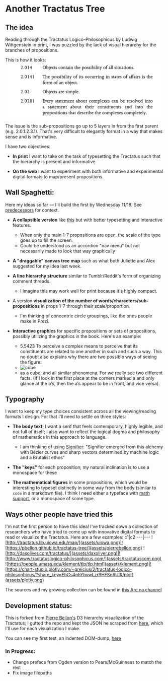 # Another Tractatus Tree

## The idea
Reading through the Tractatus Logico-Philosophicus by Ludwig Wittgenstein in print, I was puzzled by the lack of visual hierarchy for the branches of propositions.

This is how it looks:
![How the Tractatus appears in my printed edition](assets/tractatus-print.png)

The issue is the sub-propositions go up to 5 layers in from the first parent (e.g. 2.0.1.2.3.1). That's very difficult to elegantly format in a way that makes sense and is informative.

I have two objectives:

* **In print** I want to take on the task of typesetting the Tractatus such that the hierarchy is present and informative.

* **On the web** I want to experiment with both informative and experimental digital formats to map/present propositions.

## Wall Spaghetti:

Here my ideas so far — I'll build the first by Wednesday 11/18. See [predecessors](#user-content-ways-other-people-have-tried-this) for context.

* **A collapsible version** like [this](http://daxoliver.com/tractatus/) but with better typesetting and interactive features.
  * When only the main 1-7 propositions are open, the scale of the type goes up to fill the screen.
  * Could be understood as an accordion "nav menu" but not necessarily made to look that way graphically

* **A "draggable" canvas tree map** such as what both Juliette and Alex suggested for my idea last week.

* **A line hierarchy structure** similar to Tumblr/Reddit's form of organizing comment threads.
  * I imagine this may work well for print because it's highly compact.

* A version **visualization of the number of words/characters/sub-propositions** in props 1-7 through their scale/proportion.
  * I'm thinking of concentric circle groupings, like the ones people make in Prezi.

* **Interactive graphics** for specific propositions or sets of propositions, possibly utilizing the graphics in the book. Here's an example:
  * 5.5423 To perceive a complex means to perceive that its constituents are related to one another in such and such a way. This no doubt also explains why there are two possible ways of seeing the figure:
  * ![cube](html_export/tractatus_files/thecube.png)
  * as a cube; and all similar phenomena. For we really see two different facts. (If I look in the first place at the corners marked a and only glance at the b’s, then the a’s appear to be in front, and vice versa).




## Typography

I want to keep my type choices consistent across all the viewing/reading formats I design. For that I'll need to settle on three styles:

* **The body text**; I want a serif that feels contemporary, highly legible, and not full of itself; I also want to reflect the logical dogma and philosophy of mathematics in this approach to language.
  * I am thinking of using [Signifier](https://klim.co.nz/blog/signifier-design-information/): "Signifier emerged from this alchemy with Bézier curves and sharp vectors determined by machine logic and a Brutalist ethos"

* **The "keys"** for each proposition; my natural inclination is to use a monospace for these

* **The mathematical figures** in some propositions, which would be interesting to typeset distinctly in some way from the body (similar to `code` in a markdown file). I think I need either a typeface with [math support](https://www.tug.org/FontCatalogue/mathfonts.html), or a monospace of some type.


## Ways other people have tried this

I'm not the first person to have this idea! I've tracked down a collection of researchers who have tried to come up with innovative digital formats to read or visualize the Tractatus. Here are a few examples:
c1|c2
---|---
![http://tractatus.lib.uiowa.edu/map/](assets/uiowa.png)|![https://pbellon.github.io/tractatus-tree/](assets/pierrebellon.png)
![http://daxoliver.com/tractatus/](assets/daxoliver.png)|![http://www.tractatuslogico-philosophicus.com/](assets/tractatuscom.png)
![https://people.umass.edu/klement/tlp/tlp.html](assets/klement.png)|![https://chart-studio.plotly.com/~greicius/2/tractatus-logico-philosophicus/?share_key=EhGs4nhYbvwLzr9HFSn6Ul#/plot](assets/plotly.png)

The sources and my growing collection can be found in [this Are.na channel](https://www.are.na/nico-chilla/tractatus-visualizations)



## Development status:


This is forked from [Pierre Bellon's](https://pbellon.github.io/#!/en) D3 hierarchy visualization of the Tractatus; I gutted the repo and kept the JSON he scraped from [here](https://people.umass.edu/klement/tlp/tlp.html), which I'll use for each visualization I make.

You can see my first test, an indented DOM-dump, [here](https://nchilla.github.io/tractatus-tree/dom)


### In Progress:
* Change preface from Ogden version to Pears/McGuinness to match the rest
* Fix image filepaths
